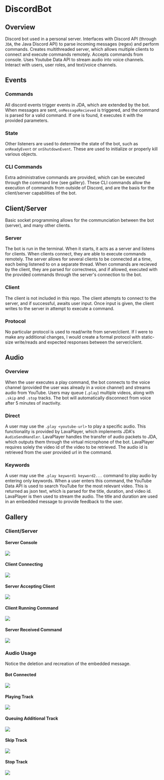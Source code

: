 # DiscordBot

## Overview
Discord bot used in a personal server. Interfaces with Discord API (through `JDA`, the Java Discord API) to parse incoming messages (regex) and perform commands. Creates multithreaded server, which allows multiple clients to connect and execute commands remotely. Accepts commands from console. Uses Youtube Data API to stream audio into voice channels. Interact with users, user roles, and text/voice channels.

## Events
### Commands
All discord events trigger events in JDA, which are extended by the bot. When messages are sent, `onMessageRecieved` is triggered, and the command is parsed for a valid command. If one is found, it executes it with the provided parameters.

### State
Other listeners are used to determine the state of the bot, such as `onReadyEvent` or `onShutdownEvent`. These are used to initialize or properly kill various objects.

### CLI Commands
Extra administrative commands are provided, which can be executed through the command line (see gallery). These CLI commands allow the execution of commands from outside of Discord, and are the basis for the client/server capabilities of the bot.

## Client/Server
Basic socket programming allows for the communciation between the bot (server), and many other clients.
### Server
The bot is run in the terminal. When it starts, it acts as a server and listens for clients. When clients connect, they are able to execute commands remotely. The server allows for several clients to be connected at a time, each being listened to on a separate thread. When commands are recieved by the client, they are parsed for correctness, and if allowed, executed with the provided commands through the server's connection to the bot.
### Client
The client is not included in this repo. The client attempts to connect to the server, and if successful, awaits user input. Once input is given, the client writes to the server in attempt to execute a command.
### Protocol
No particular protocol is used to read/write from server/client. If I were to make any additional changes, I would create a formal protocol with static-size write/reads and expected responses between the server/client.

## Audio
### Overview
When the user executes a play command, the bot connects to the voice channel (provided the user was already in a voice channel) and streams audio from YouTube. Users may queue (`.play`) multiple videos, along with `.skip` and `.stop` tracks. The bot will automatically disconnect from voice after 5 minutes of inactivity.
### Direct 
A user may use the `.play <youtube-url>` to play a specific audio. This functionality is provided by LavaPlayer, which implements JDA's `AudioSendHandler`. LavaPlayer handles the transfer of audio packets to JDA, which outputs them through the virtual microphone of the bot. LavaPlayer requires solely the video id of the video to be retrieved. The audio id is retrieved from the user provided url in the command.
### Keywords
A user may use the `.play keyword1 keyword2...` command to play audio by entering only keywords. When a user enters this command, the YouTube Data API is used to search YouTube for the most relevant video. This is returned as json text, which is parsed for the title, duration, and video id. LavaPlayer is then used to stream the audio. The title and duration are used in an embedded message to provide feedback to the user.

## Gallery
### Client/Server
#### Server Console
![](https://imgur.com/mB39r5k.png)
#### Client Connecting
![](https://imgur.com/63DaKiZ.png)
#### Server Accepting Client
![](https://imgur.com/0JlvHfe.png)
#### Client Running Command
![](https://imgur.com/98HCCRg.png)
#### Server Received Command
![](https://imgur.com/IgAneGJ.png)

### Audio Usage
Notice the deletion and recreation of the embedded message.
#### Bot Connected
![](https://imgur.com/2N3bzvB.png)
#### Playing Track
![](https://imgur.com/JjeGOPc.png)
#### Queuing Additional Track
![](https://imgur.com/if8FM59.png)
#### Skip Track
![](https://imgur.com/l7IsS8w.png)
#### Stop Track
![](https://imgur.com/0Y34nl7.png)
